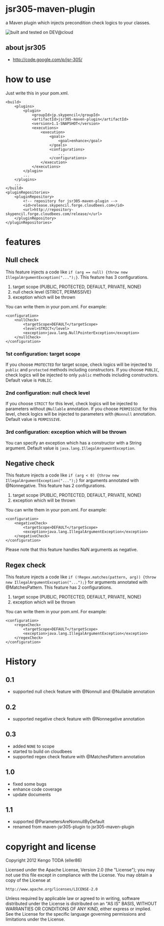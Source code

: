 # jsr305-maven-plugin
a Maven plugin which injects precondition check logics to your classes.

![built and tested on DEV@cloud](http://static-www.cloudbees.com/images/badges/BuiltOnDEV.png)

## about jsr305
 - http://code.google.com/p/jsr-305/

# how to use
Just write this in your pom.xml.

    <build>
    	<plugins>
    		<plugin>
    			<groupId>jp.skypencil</groupId>
    			<artifactId>jsr305-maven-plugin</artifactId>
    			<version>1.1-SNAPSHOT</version>
    			<executions>
    				<execution>
    					<goals>
    						<goal>enhance</goal>
    					</goals>
    					<configurations>
    						...
    					</configurations>
    				</execution>
    			</executions>
    		</plugin>
    		...
    	</plugins>
    	...
    </build>
    <pluginRepositories>
    	<pluginRepository>
    		<!-- repository for jsr305-maven-plugin -->
    		<id>release.skypencil.forge.cloudbees.com</id>
    		<url>http://repository-skypencil.forge.cloudbees.com/release/</url>
    	</pluginRepository>
    </pluginRepositories>

# features
## Null check
This feature injects a code like `if (arg == null) {throw new IllegalArgumentException("...");}`.
This feature has 3 configurations.

1. target scope (PUBLIC, PROTECTED, DEFAULT, PRIVATE, NONE)
2. null check level (STRICT, PERMISSIVE)
3. exception which will be thrown

You can write them in your pom.xml. For example:

    <configuration>
    	<nullCheck>
    		<targetScope>DEFAULT</targetScope>
    		<level>STRICT</level>
    		<exception>java.lang.NullPointerException</exception>
    	</nullCheck>
    </configuration>

### 1st configuration: target scope
If you choose `PROTECTED` for target scope, check logics will be injected to `public` and `protected` methods
including constructors.
If you choose `PUBLIC`, check logics will be injected to only `public` methods including constructors.
Default value is `PUBLIC`.

### 2nd configuration: null check level
If you choose `STRICT` for this level, check logics will be injected to parameters without `@Nullable`
annotation.
If you choose `PERMISSIVE` for this level, check logics will be injected to parameters with `@Nonnull`
annotation.
Default value is `PERMISSIVE`.

### 3rd configuration: exception which will be thrown
You can specify an exception which has a constructor with a String argument.
Default value is `java.lang.IllegalArgumentException`.


## Negative check
This feature injects a code like `if (arg < 0) {throw new IllegalArgumentException("...");}` for arguments annotated with @Nonnegative.
This feature has 2 configurations.

1. target scope (PUBLIC, PROTECTED, DEFAULT, PRIVATE, NONE)
2. exception which will be thrown

You can write them in your pom.xml. For example:

    <configuration>
    	<negativeCheck>
    		<targetScope>DEFAULT</targetScope>
    		<exception>java.lang.IllegalArgumentException</exception>
    	</negativeCheck>
    </configuration>

Please note that this feature handles NaN arguments as negative.

## Regex check
This feature injects a code like `if (!Regex.matches(pattern, arg)) {throw new IllegalArgumentException("...");}` for arguments annotated with @MatchesPattern.
This feature has 2 configurations.

1. target scope (PUBLIC, PROTECTED, DEFAULT, PRIVATE, NONE)
2. exception which will be thrown

You can write them in your pom.xml. For example:

    <configuration>
    	<regexCheck>
    		<targetScope>DEFAULT</targetScope>
    		<exception>java.lang.IllegalArgumentException</exception>
    	</regexCheck>
    </configuration>


# History
## 0.1
- supported null check feature with @Nonnull and @Nullable annotation

## 0.2
- supported negative check feature with @Nonnegative annotation

## 0.3
- added `NONE` to scope
- started to build on cloudbees
- supported regex check feature with @MatchesPattern annotation

## 1.0
- fixed some bugs
- enhance code coverage
- update documents

## 1.1
- supported @ParametersAreNonnullByDefault
- renamed from maven-jsr305-plugin to jsr305-maven-plugin 


# copyright and license
Copyright 2012 Kengo TODA (eller86)

Licensed under the Apache License, Version 2.0 (the "License");
you may not use this file except in compliance with the License.
You may obtain a copy of the License at

    http://www.apache.org/licenses/LICENSE-2.0

Unless required by applicable law or agreed to in writing, software
distributed under the License is distributed on an "AS IS" BASIS,
WITHOUT WARRANTIES OR CONDITIONS OF ANY KIND, either express or implied.
See the License for the specific language governing permissions and
limitations under the License.
